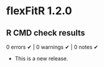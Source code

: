 # flexFitR 1.2.0

## R CMD check results

0 errors ✔ | 0 warnings ✔ | 0 notes ✔

* This is a new release.
